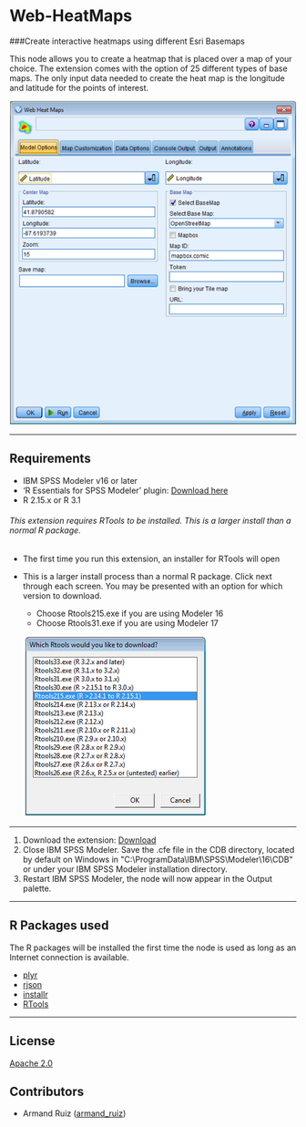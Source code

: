 # Web-HeatMaps
###Create interactive heatmaps using different Esri Basemaps

This node allows you to create a heatmap that is placed over a map of your choice.  The extension comes with the option of 25 different types of base maps.  The only input data needed to create the heat map is the longitude and latitude for the points of interest.  

![Install](https://github.com/IBMPredictiveAnalytics/Web-Heatmaps/blob/master/Screenshot/Illustration1.png?raw=true)

---
Requirements
----
- IBM SPSS Modeler v16 or later
- ‘R Essentials for SPSS Modeler’ plugin: [Download here](7)
-  R 2.15.x or R 3.1

###### This extension requires RTools to be installed.  This is a larger install than a normal R package.  

- The first time you run this extension, an installer for RTools will open
- This is a larger install process than a normal R package.  Click next through each screen.  You may be presented with an option for which version to download.    
  - Choose Rtools215.exe if you are using Modeler 16
  - Choose Rtools31.exe if you are using Modeler 17 
  
  ![Install](https://raw.githubusercontent.com/IBMPredictiveAnalytics/Web-HeatMaps/master/Screenshot/RtoolsInstall.png)

----
1. Download the extension: [Download](3) 
2. Close IBM SPSS Modeler. Save the .cfe file in the CDB directory, located by default on Windows in "C:\ProgramData\IBM\SPSS\Modeler\16\CDB" or under your IBM SPSS Modeler installation directory.
3. Restart IBM SPSS Modeler, the node will now appear in the Output palette.

---
R Packages used
----

The R packages will be installed the first time the node is used as long as an Internet connection is available.

- [plyr](4)
- [rjson](9)
- [installr](10)
- [RTools](11)

---
License
----

[Apache 2.0][1]


Contributors
----

  - Armand Ruiz ([armand_ruiz](https://twitter.com/armand_ruiz))



[1]: http://www.apache.org/licenses/LICENSE-2.0.html
[2]:https://www.ibm.com/smarterplanet/us/en/ibmwatson/developercloud/doc/personality-insights/overview.shtml
[3]: https://github.com/IBMPredictiveAnalytics/Web-Heatmaps/tree/master/Source%20code
[4]:https://cran.r-project.org/web/packages/plyr/
[7]:https://developer.ibm.com/predictiveanalytics/downloads/#tab2
[8]: https://developer.ibm.com/predictiveanalytics/downloads/
[9]: https://cran.r-project.org/web/packages/rjson/
[10]: https://cran.r-project.org/web/packages/installr/
[11]: https://cran.r-project.org/bin/windows/Rtools/